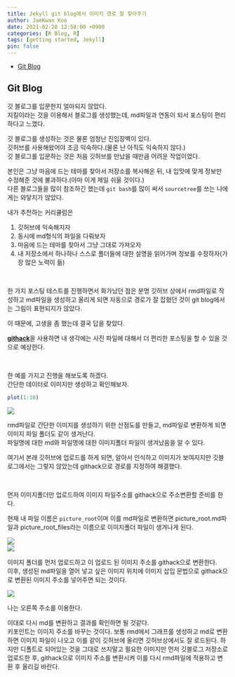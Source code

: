 ```yaml
---
title: Jekyll git blog에서 이미지 경로 잘 찾아주기
author: JaeKwan Koo
date: 2021-02-28 12:50:00 +0900
categories: [R Blog, R]
tags: [getting started, Jekyll]
pin: false
---
```


-   [Git Blog](#git-blog)

## Git Blog

깃 블로그를 입문한지 얼마되지 않았다.  
지킬이라는 것을 이용해서 블로그를 생성했는데, md파일과 연동이 되서
포스팅이 편리하다고 느꼈다.

깃 블로그를 생성하는 것은 물론 엄청난 진입장벽이 있다.  
깃허브를 사용해왔어야 조금 익숙하다.(물론 난 아직도 익숙하지 않다.)  
깃 블로그를 입문하는 것은 처음 깃허브를 만났을 때만큼 어려운 작업이었다.

본인은 그냥 마음에 드는 테마를 찾아서 저장소를 복사해온 뒤, 내 입맛에
맞게 정보만 수정해준 것에 불과하다.(아마 이게 제일 쉬울 것이다.)  
다른 블로그들을 많이 참조하긴 했는데 `git bash`를 많이 써서
`sourcetree`를 쓰는 나에게는 와닿지가 않았다.

내가 추천하는 커리큘럼은  
1. 깃허브에 익숙해지자  
2. 동시에 md형식의 파일을 다뤄보자  
3. 마음에 드는 테마를 찾아서 그냥 그대로 가져오자  
4. 내 저장소에서 하나하나 스스로 폴더들에 대한 설명을 읽어가며 정보를
수정하자(가장 많은 노력이 듦)

<br>

한 가지 포스팅 테스트를 진행하면서 화가났던 점은 분명 깃허브 상에서
rmd파일로 작성하고 md파일을 생성하고 올리게 되면 자동으로 경로가 잘
잡혔던 것이 git blog에서는 그림이 표현되지가 않았다.

이 때문에, 고생을 좀 했는데 결국 답을 찾았다.

[**githack**](https://raw.githack.com/)을 사용하면 내 생각에는 사진
파일에 대해서 더 편리한 포스팅을 할 수 있을 것으로 예상한다.

<br>

한 예를 가지고 진행을 해보도록 하겠다.  
간단한 데이터로 이미지만 생성하고 확인해보자.

``` r
plot(1:10)
```

<img src="https://raw.githack.com/koojaekwan/koojaekwan.github.io/master/_posts/picture_root_files/figure-gfm/unnamed-chunk-1-1.png" style="display: block; margin: auto;" />

rmd파일로 간단한 이미지를 생성하기 위한 산점도를 만들고, md파일로
변환하게 되면 이미지 파일 폴더도 같이 생겨난다.  
파일명에 대한 md와 파일명에 대한 이미지폴더 파일이 생겨났음을 알 수
있다.

여기서 본래 깃허브에 업로드를 하게 되면, 알아서 인식하고 이미지가
보여지지만 깃블로그에서는 그렇지 않았는데 githack으로 경로를 지정하여
해결했다.

<br>

먼저 이미지폴더만 업로드하여 이미지 파일주소를 githack으로 주소변환할
준비를 한다.

현재 내 파일 이름은 `picture_root`이며 이를 md파일로 변환하면
picture\_root.md파일과 picture\_root\_files라는 이름으로 이미지폴더
파일이 생겨나게 된다.

<img src="https://raw.githack.com/koojaekwan/koojaekwan.github.io/master/_posts/picture_root_files/figure-gfm/image1.png" style="display: block; margin: auto;"/>

<img src="https://raw.githack.com/koojaekwan/koojaekwan.github.io/master/_posts/picture_root_files/figure-gfm/image2.png" style="display: block; margin: auto;"/>

이미지 폴더를 먼저 업로드하고 이 업로드 된 이미지 주소를 githack으로
변환한다.  
이후, 생성된 md파일을 열어 넣고 싶은 이미지 위치에 이미지 삽입 문법으로
githack으로 변환된 이미지 주소를 넣어주면 되는 것이다.

<img src="https://raw.githack.com/koojaekwan/koojaekwan.github.io/master/_posts/picture_root_files/figure-gfm/githack_sample_pic.png" style="display: block; margin: auto;"/>

나는 오른쪽 주소를 이용한다.

이대로 다시 md를 변환하고 결과를 확인하면 될 것같다.  
키포인트는 이미지 주소를 바꾸는 것이다. 보통 rmd에서 그래프를 생성하고
md로 변환하면 이미지 파일이 나오고 이를 같이 깃허브에 올리면
깃허브상에서도 잘 로드된다. 하지만 디폴트로 되어있는 것을 그대로
쓰지말고 필요한 이미지만 먼저 깃블로그 저장소로 업로드한 후, githack으로
이미지 주소를 변환시켜 이를 다시 rmd파일에 적용하고 변환 후 올리길
바란다.
